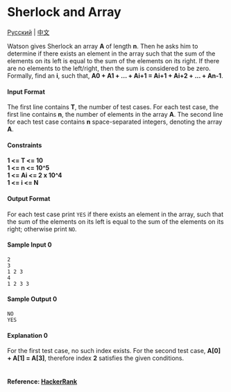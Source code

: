 Sherlock and Array
==================
[Русский](https://www.hackerrank.com/external_redirect?to=https://hr-filepicker.s3.amazonaws.com/101may14/russian/2490-sherlock-and-array.pdf) | [中文](https://www.hackerrank.com/external_redirect?to=https://hr-filepicker.s3.amazonaws.com/101may14/chinese/2490-sherlock-and-array.pdf)

Watson gives Sherlock an array **A** of length **n**. Then he asks him to determine if there exists an element in the array such that the sum of the elements on its left is equal to the sum of the elements on its right. If there are no elements to the left/right, then the sum is considered to be zero. 
Formally, find an **i**, such that, **A0 + A1 + ... + Ai+1 = Ai+1 + Ai+2 + ... + An-1**.

#### Input Format

The first line contains **T**, the number of test cases. For each test case, the first line contains **n**, the number of elements in the array **A**. The second line for each test case contains **n** space-separated integers, denoting the array **A**.

#### Constraints

 **1 <= T <= 10**<br>
 **1 <= n <= 10^5**<br>
 **1 <= Ai <= 2 x 10^4**<br> 
 **1 <= i <= N**
 
#### Output Format

For each test case print ```YES``` if there exists an element in the array, such that the sum of the elements on its left is equal to the sum of the elements on its right; otherwise print ```NO```.

#### Sample Input 0
```
2
3
1 2 3
4
1 2 3 3
```
#### Sample Output 0
```
NO
YES
```
#### Explanation 0

For the first test case, no such index exists. 
For the second test case, **A[0] + A[1] = A[3]**, therefore index **2** satisfies the given conditions.
<br>
<br>
#### Reference: [HackerRank](https://www.hackerrank.com/challenges/sherlock-and-array)
